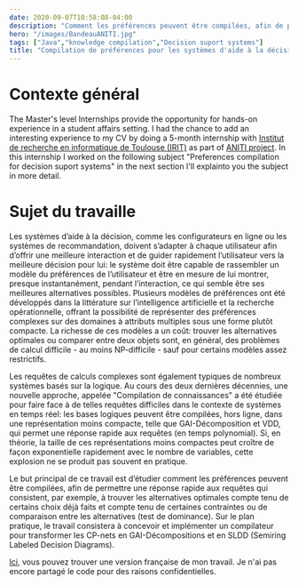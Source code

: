```yaml
---
date: 2020-09-07T10:58:08-04:00
description: "Comment les préférences peuvent être compilées, afin de permettre une réponse rapide aux requêtes"
hero: "/images/BandeauANITI.jpg"
tags: ["Java","knowledge compilation","Decision suport systems"]
title: "Compilation de préférences pour les systèmes d'aide à la décision"
---
```


# Contexte général
The Master's level Internships provide the opportunity for hands-on experience in a student affairs setting. I had the chance to add an interesting experience to my CV by doing a 5-month internship with [Institut de recherche en informatique de Toulouse (IRIT)](https://www.irit.fr/) as part of [ANITI project](https://en.univ-toulouse.fr/aniti). In this internship I worked on the following subject "Preferences compilation for decision suport systems" in the next section I'll explainto you  the subject in more detail.

# Sujet du travaille
Les systèmes d’aide à la décision, comme les configurateurs en ligne ou les systèmes de recommandation, doivent s’adapter à chaque utilisateur afin d’offrir une meilleure interaction et de guider rapidement l’utilisateur vers la meilleure décision pour lui: le système doit être capable de rassembler un modèle du préférences de l’utilisateur et être en
mesure de lui montrer, presque instantanément, pendant l’interaction, ce qui semble être ses meilleures alternatives possibles. Plusieurs modèles de préférences ont été développés dans la littérature sur l’intelligence artificielle et la recherche opérationnelle, offrant la possibilité de représenter des préférences complexes sur des domaines à attributs multiples sous une forme plutôt compacte. La richesse de ces modèles a un coût: trouver les alternatives optimales ou comparer entre deux objets sont, en général, des problèmes de calcul difficile - au moins NP-difficile - sauf pour certains modèles assez restrictifs.  

Les requêtes de calculs complexes sont également typiques de nombreux systèmes basés sur la logique. Au cours des deux dernières décennies, une nouvelle approche, appelée "Compilation de connaissances" a été étudiée pour faire face à de telles requêtes difficiles dans le contexte de systèmes en temps réel: les bases logiques peuvent être compilées, hors ligne, dans une représentation moins compacte, telle que GAI-Décomposition et VDD, qui permet une réponse rapide aux requêtes (en temps polynomial). Si, en théorie, la taille de ces représentations moins compactes peut croître de façon exponentielle rapidement avec le nombre de variables, cette explosion ne se produit pas souvent en pratique.  

Le but principal de ce travail est d’étudier comment les préférences peuvent être compilées, afin de permettre une réponse rapide aux requêtes qui consistent, par exemple, à trouver les alternatives optimales compte tenu de certains choix déjà faits et compte tenu de certaines contraintes ou de comparaison entre les alternatives (test de dominance). Sur
le plan pratique, le travail consistera à concevoir et implémenter un compilateur pour transformer les CP-nets en GAI-Décompositions et en SLDD (Semiring Labeled Decision Diagrams).

[Ici](https://drive.google.com/file/d/1sQsZ70N9fVJaltj4BfQ7WNhl_fdGHxki/view?usp=sharing), vous pouvez trouver une version française de mon travail. Je n'ai pas encore partagé le code pour des raisons confidentielles.